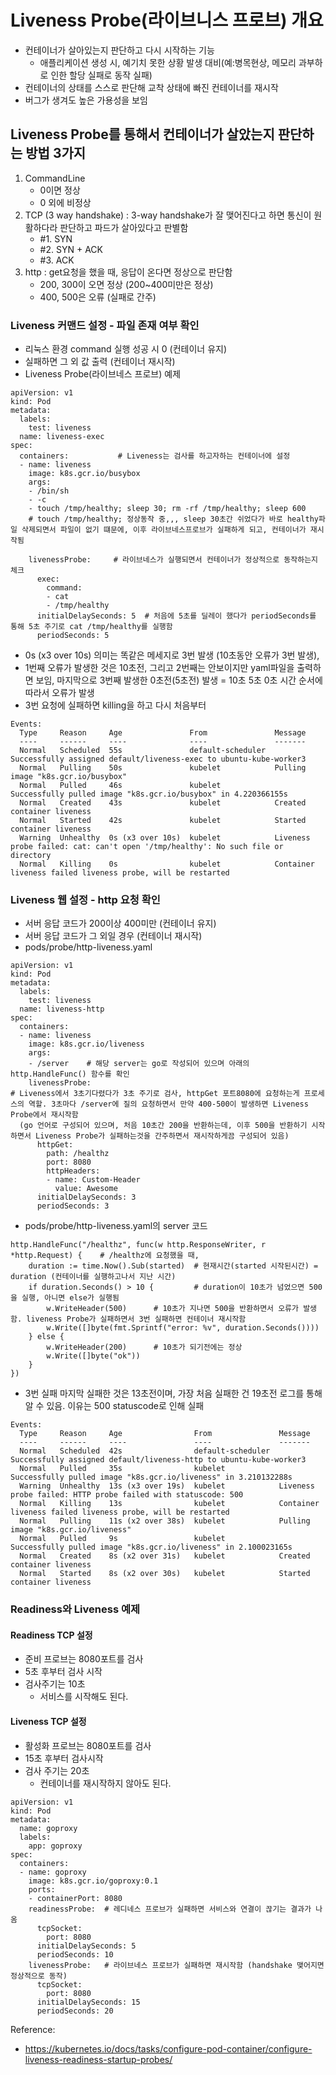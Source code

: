 # Liveness Probe(라이브니스 프로브) 개요
- 컨테이너가 살아있는지 판단하고 다시 시작하는 기능
  - 애플리케이션 생성 시, 예기치 못한 상황 발생 대비(예:병목현상, 메모리 과부하로 인한 할당 실패로 동작 실패) 
- 컨테이너의 상태를 스스로 판단해 교착 상태에 빠진 컨테이너를 재시작
- 버그가 생겨도 높은 가용성을 보임

## Liveness Probe를 통해서 컨테이너가 살았는지 판단하는 방법 3가지
1. CommandLine
   - 0이면 정상
   - 0 외에 비정상
2. TCP (3 way handshake) : 3-way handshake가 잘 맺어진다고 하면 통신이 원활하다라 판단하고 파드가 살아있다고 판별함
   - #1. SYN
   - #2. SYN + ACK
   - #3. ACK
3. http : get요청을 했을 때, 응답이 온다면 정상으로 판단함
   - 200, 300이 오면 정상 (200~400미만은 정상)
   - 400, 500은 오류 (실패로 간주)


### Liveness 커맨드 설정 - 파일 존재 여부 확인
   - 리눅스 환경 command 실행 성공 시 0 (컨테이너 유지)
   - 실패하면 그 외 값 출력 (컨테이너 재시작)
- Liveness Probe(라이브네스 프로브) 예제
```
apiVersion: v1
kind: Pod
metadata:
  labels:
    test: liveness
  name: liveness-exec
spec:
  containers:           # Liveness는 검사를 하고자하는 컨테이너에 설정
  - name: liveness
    image: k8s.gcr.io/busybox
    args:
    - /bin/sh
    - -c
    - touch /tmp/healthy; sleep 30; rm -rf /tmp/healthy; sleep 600  
    # touch /tmp/healthy; 정상동작 중,,, sleep 30초간 쉬었다가 바로 healthy파일 삭제되면서 파일이 없기 떄문에, 이후 라이브네스프로브가 실패하게 되고, 컨테이너가 재시작됨
   
    livenessProbe:     # 라이브네스가 실행되면서 컨테이너가 정상적으로 동작하는지 체크
      exec:
        command:
        - cat
        - /tmp/healthy  
      initialDelaySeconds: 5  # 처음에 5초를 딜레이 했다가 periodSeconds를 통해 5초 주기로 cat /tmp/healthy를 실행함
      periodSeconds: 5
```

- 0s (x3 over 10s) 의미는 똑같은 메세지로 3번 발생 (10초동안 오류가 3번 발생), 
- 1번째 오류가 발생한 것은 10초전, 그리고 2번째는 안보이지만 yaml파일을 출력하면 보임, 마지막으로 3번째 발생한 0초전(5초전) 발생 = 10초 5초 0초 시간 순서에 따라서 오류가 발생
- 3번 요청에 실패하면 killing을 하고 다시 처음부터 
```
Events:
  Type     Reason     Age               From               Message
  ----     ------     ----              ----               -------
  Normal   Scheduled  55s               default-scheduler  Successfully assigned default/liveness-exec to ubuntu-kube-worker3
  Normal   Pulling    50s               kubelet            Pulling image "k8s.gcr.io/busybox"
  Normal   Pulled     46s               kubelet            Successfully pulled image "k8s.gcr.io/busybox" in 4.220366155s
  Normal   Created    43s               kubelet            Created container liveness
  Normal   Started    42s               kubelet            Started container liveness
  Warning  Unhealthy  0s (x3 over 10s)  kubelet            Liveness probe failed: cat: can't open '/tmp/healthy': No such file or directory
  Normal   Killing    0s                kubelet            Container liveness failed liveness probe, will be restarted
```



### Liveness 웹 설정 - http 요청 확인
   - 서버 응답 코드가 200이상 400미만 (컨테이너 유지)
   - 서버 응답 코드가 그 외일 경우 (컨테이너 재시작)
- pods/probe/http-liveness.yaml 
```
apiVersion: v1
kind: Pod
metadata:
  labels:
    test: liveness
  name: liveness-http
spec:
  containers:
  - name: liveness
    image: k8s.gcr.io/liveness
    args:
    - /server    # 해당 server는 go로 작성되어 있으며 아래의 http.HandleFunc() 함수를 확인
    livenessProbe:  
# Liveness에서 3초기다렸다가 3초 주기로 검사, httpGet 포트8080에 요청하는게 프로세스의 역할. 3초마다 /server에 질의 요청하면서 만약 400-500이 발생하면 Liveness Probe에서 재시작함
  (go 언어로 구성되어 있으며, 처음 10초간 200을 반환하는데, 이후 500을 반환하기 시작하면서 Liveness Probe가 실패하는것을 간주하면서 재시작하게끔 구성되어 있음)
      httpGet:
        path: /healthz
        port: 8080
        httpHeaders:
        - name: Custom-Header
          value: Awesome
      initialDelaySeconds: 3
      periodSeconds: 3
```

- pods/probe/http-liveness.yaml의 server 코드

```
http.HandleFunc("/healthz", func(w http.ResponseWriter, r *http.Request) {    # /healthz에 요청했을 때,
    duration := time.Now().Sub(started)  # 현재시간(started 시작된시간) = duration (컨테이너를 실행하고나서 지난 시간)
    if duration.Seconds() > 10 {         # duration이 10초가 넘었으면 500을 실행, 아니면 else가 실행됨
        w.WriteHeader(500)      # 10초가 지나면 500을 반환하면서 오류가 발생함. liveness Probe가 실패하면서 3번 실패하면 컨테이너 재시작함
        w.Write([]byte(fmt.Sprintf("error: %v", duration.Seconds())))
    } else {
        w.WriteHeader(200)      # 10초가 되기전에는 정상
        w.Write([]byte("ok"))
    }
})
```

- 3번 실패 마지막 실패한 것은 13초전이며, 가장 처음 실패한 건 19초전 로그를 통해 알 수 있음. 이유는 500 statuscode로 인해 실패
```
Events:
  Type     Reason     Age                From               Message
  ----     ------     ----               ----               -------
  Normal   Scheduled  42s                default-scheduler  Successfully assigned default/liveness-http to ubuntu-kube-worker3
  Normal   Pulled     35s                kubelet            Successfully pulled image "k8s.gcr.io/liveness" in 3.210132288s
  Warning  Unhealthy  13s (x3 over 19s)  kubelet            Liveness probe failed: HTTP probe failed with statuscode: 500
  Normal   Killing    13s                kubelet            Container liveness failed liveness probe, will be restarted
  Normal   Pulling    11s (x2 over 38s)  kubelet            Pulling image "k8s.gcr.io/liveness"
  Normal   Pulled     9s                 kubelet            Successfully pulled image "k8s.gcr.io/liveness" in 2.100023165s
  Normal   Created    8s (x2 over 31s)   kubelet            Created container liveness
  Normal   Started    8s (x2 over 30s)   kubelet            Started container liveness
```


### Readiness와 Liveness 예제
#### Readiness TCP 설정
- 준비 프로브는 8080포트를 검사
- 5초 후부터 검사 시작
- 검사주기는 10초
   - 서비스를 시작해도 된다.

#### Liveness TCP 설정
- 활성화 프로브는 8080포트를 검사
- 15초 후부터 검사시작
- 검사 주기는 20초
  - 컨테이너를 재시작하지 않아도 된다.

```
apiVersion: v1
kind: Pod
metadata:
  name: goproxy
  labels:
    app: goproxy
spec:
  containers:
  - name: goproxy
    image: k8s.gcr.io/goproxy:0.1
    ports:
    - containerPort: 8080
    readinessProbe:  # 레디네스 프로브가 실패하면 서비스와 연결이 끊기는 결과가 나옴
      tcpSocket:
        port: 8080
      initialDelaySeconds: 5
      periodSeconds: 10
    livenessProbe:   # 라이브네스 프로브가 실패하면 재시작함 (handshake 맺어지면 정상적으로 동작)
      tcpSocket:
        port: 8080
      initialDelaySeconds: 15
      periodSeconds: 20
```


Reference:
- https://kubernetes.io/docs/tasks/configure-pod-container/configure-liveness-readiness-startup-probes/
